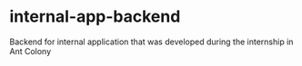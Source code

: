 # internal-app-backend
Backend for internal application that was developed during the internship in Ant Colony
